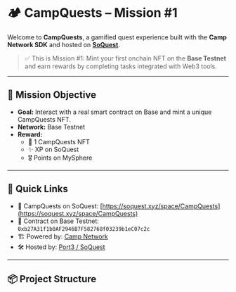 # 🏕️ CampQuests – Mission #1

Welcome to **CampQuests**, a gamified quest experience built with the **Camp Network SDK** and hosted on **[SoQuest](https://soquest.xyz/space/CampQuests)**.

> ✅ This is Mission #1: Mint your first onchain NFT on the **Base Testnet** and earn rewards by completing tasks integrated with Web3 tools.

---

## 🎯 Mission Objective

- **Goal:** Interact with a real smart contract on Base and mint a unique CampQuests NFT.
- **Network:** Base Testnet  
- **Reward:**  
  - 🧩 1 CampQuests NFT  
  - ✨ XP on SoQuest  
  - 🎖️ Points on MySphere  

---

## 🔗 Quick Links

- 🧠 CampQuests on SoQuest: [https://soquest.xyz/space/CampQuests](https://soquest.xyz/space/CampQuests)
- 📜 Contract on Base Testnet: `0xb27A31f1b0AF2946B7F582768f03239b1eC07c2c`
- 🏗️ Powered by: [Camp Network](https://camp.network)
- 🛠️ Hosted by: [Port3 / SoQuest](https://soquest.xyz)

---

## 📦 Project Structure

